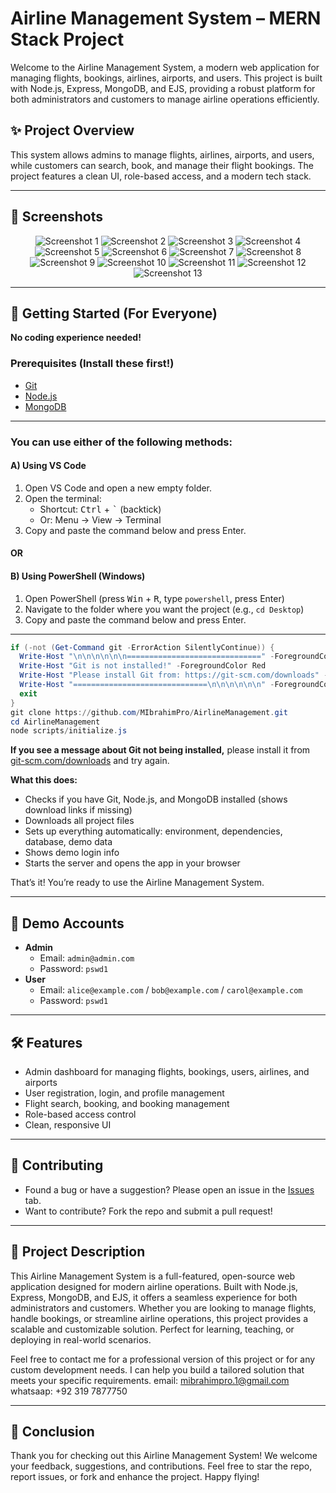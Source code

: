 # Airline Management System – MERN Stack Project

Welcome to the Airline Management System, a modern web application for managing flights, bookings, airlines, airports, and users. This project is built with Node.js, Express, MongoDB, and EJS, providing a robust platform for both administrators and customers to manage airline operations efficiently.

## ✨ Project Overview
This system allows admins to manage flights, airlines, airports, and users, while customers can search, book, and manage their flight bookings. The project features a clean UI, role-based access, and a modern tech stack.

---

## 📸 Screenshots

<div align="center">

![Screenshot 1](screenshots/Screenshot%202025-07-13%20040935.png)
![Screenshot 2](screenshots/Screenshot%202025-07-13%20040945.png)
![Screenshot 3](screenshots/Screenshot%202025-07-13%20041009.png)
![Screenshot 4](screenshots/Screenshot%202025-07-13%20041032.png)
![Screenshot 5](screenshots/Screenshot%202025-07-13%20041041.png)
![Screenshot 6](screenshots/Screenshot%202025-07-13%20041056.png)
![Screenshot 7](screenshots/Screenshot%202025-07-13%20041106.png)
![Screenshot 8](screenshots/Screenshot%202025-07-13%20041114.png)
![Screenshot 9](screenshots/Screenshot%202025-07-13%20041124.png)
![Screenshot 10](screenshots/Screenshot%202025-07-13%20041132.png)
![Screenshot 11](screenshots/Screenshot%202025-07-13%20041141.png)
![Screenshot 12](screenshots/Screenshot%202025-07-13%20041153.png)
![Screenshot 13](screenshots/Screenshot%202025-07-13%20041204.png)

</div>

---

## 🚀 Getting Started (For Everyone)

**No coding experience needed!**

### Prerequisites (Install these first!)
- [Git](https://git-scm.com/downloads)
- [Node.js](https://nodejs.org/)
- [MongoDB](https://www.mongodb.com/try/download/community)

---

### You can use **either** of the following methods:

#### **A) Using VS Code**
1. Open VS Code and open a new empty folder.
2. Open the terminal:
   - Shortcut: <kbd>Ctrl</kbd> + <kbd>`</kbd> (backtick)
   - Or: Menu → View → Terminal
3. Copy and paste the command below and press Enter.

#### **OR**

#### **B) Using PowerShell (Windows)**
1. Open PowerShell (press <kbd>Win</kbd> + <kbd>R</kbd>, type `powershell`, press Enter)
2. Navigate to the folder where you want the project (e.g., `cd Desktop`)
3. Copy and paste the command below and press Enter.

---

```powershell
if (-not (Get-Command git -ErrorAction SilentlyContinue)) {
  Write-Host "\n\n\n\n\n\n==============================" -ForegroundColor Red
  Write-Host "Git is not installed!" -ForegroundColor Red
  Write-Host "Please install Git from: https://git-scm.com/downloads" -ForegroundColor Red
  Write-Host "==============================\n\n\n\n\n\n" -ForegroundColor Red
  exit
}
git clone https://github.com/MIbrahimPro/AirlineManagement.git
cd AirlineManagement
node scripts/initialize.js
```

**If you see a message about Git not being installed,** please install it from [git-scm.com/downloads](https://git-scm.com/downloads) and try again.

**What this does:**
- Checks if you have Git, Node.js, and MongoDB installed (shows download links if missing)
- Downloads all project files
- Sets up everything automatically: environment, dependencies, database, demo data
- Shows demo login info
- Starts the server and opens the app in your browser

That’s it! You’re ready to use the Airline Management System.

---

## 👤 Demo Accounts

- **Admin**
  - Email: `admin@admin.com`
  - Password: `pswd1`
- **User**
  - Email: `alice@example.com` / `bob@example.com` / `carol@example.com`
  - Password: `pswd1`

---

## 🛠 Features
- Admin dashboard for managing flights, bookings, users, airlines, and airports
- User registration, login, and profile management
- Flight search, booking, and booking management
- Role-based access control
- Clean, responsive UI

---

## 📝 Contributing
- Found a bug or have a suggestion? Please open an issue in the [Issues](../../issues) tab.
- Want to contribute? Fork the repo and submit a pull request!

---

## 📢 Project Description
This Airline Management System is a full-featured, open-source web application designed for modern airline operations. Built with Node.js, Express, MongoDB, and EJS, it offers a seamless experience for both administrators and customers. Whether you are looking to manage flights, handle bookings, or streamline airline operations, this project provides a scalable and customizable solution. Perfect for learning, teaching, or deploying in real-world scenarios.


Feel free to contact me for a professional version of this project or for any custom development needs. I can help you build a tailored solution that meets your specific requirements. 
email: mibrahimpro.1@gmail.com
whatsaap: +92 319 7877750

---

## 🙏 Conclusion
Thank you for checking out this Airline Management System! We welcome your feedback, suggestions, and contributions. Feel free to star the repo, report issues, or fork and enhance the project. Happy flying!
